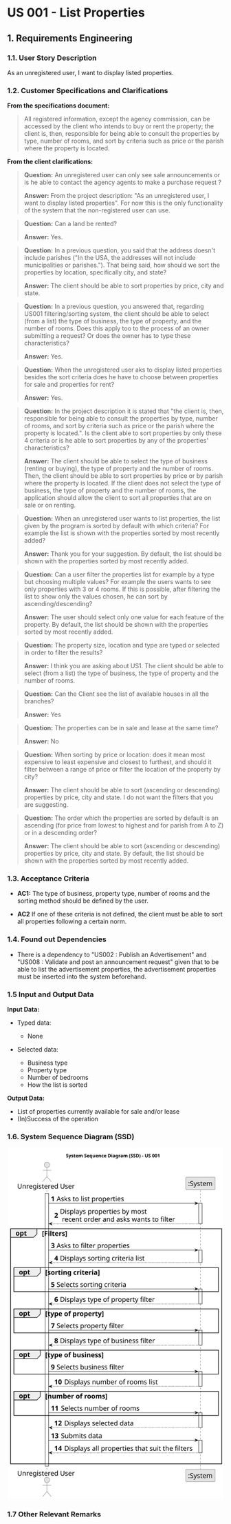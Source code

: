 # US 001 - List Properties 

## 1. Requirements Engineering


### 1.1. User Story Description


As an unregistered user, I want to display listed properties.

### 1.2. Customer Specifications and Clarifications 


**From the specifications document:**

>	All registered information, except the agency commission, can be accessed by the client who intends to buy or rent the property; the client is, then, responsible for being able to consult the properties by type, number of rooms, and sort by criteria such as price or the parish where the property is located.

**From the client clarifications:**



> **Question:** An unregistered user can only see sale announcements or is he able to contact the agency agents to make a purchase request ?
>
> **Answer:** From the project description: "As an unregistered user, I want to display listed properties". For now this is the only functionality of the system that the non-registered user can use.

> **Question:** Can a land be rented?
>
> **Answer:** Yes.

> **Question:** In a previous question, you said that the address doesn't include parishes ("In the USA, the addresses will not include municipalities or parishes."). That being said, how should we sort the properties by location, specifically city, and state?
>
> **Answer:** The client should be able to sort properties by price, city and state.

> **Question:** In a previous question, you answered that, regarding US001 filtering/sorting system, the client should be able to select (from a list) the type of business, the type of property, and the number of rooms. Does this apply too to the process of an owner submitting a request? Or does the owner has to type these characteristics?
>
> **Answer:** Yes.

> **Question:** When the unregistered user aks to display listed properties besides the sort criteria does he have to choose between properties for sale and properties for rent?
>
> **Answer:** Yes.

> **Question:** In the project description it is stated that "the client is, then, responsible for being able to consult the properties by type, number of rooms, and sort by criteria such as price or the parish where the property is located.". Is the client able to sort properties by only these 4 criteria or is he able to sort properties by any of the properties' characteristics?
>  
> **Answer:** The client should be able to select the type of business (renting or buying), the type of property and the number of rooms. Then, the client should be able to sort properties by price or by parish where the property is located.
If the client does not select the type of business, the type of property and the number of rooms, the application should allow the client to sort all properties that are on sale or on renting.

> **Question:** When an unregistered user wants to list properties, the list given by the program is sorted by default with which criteria? For example the list is shown with the properties sorted by most recently added?
>
> **Answer:** Thank you for your suggestion. By default, the list should be shown with the properties sorted by most recently added.

> **Question:** Can a user filter the properties list for example by a type but choosing multiple values? For example the users wants to see only properties with 3 or 4 rooms. If this is possible, after filtering the list to show only the values chosen, he can sort by ascending/descending?
>
> **Answer:** The user should select only one value for each feature of the property. By default, the list should be shown with the properties sorted by most recently added.

> **Question:** The property size, location and type are typed or selected in order to filter the results?
>
> **Answer:** I think you are asking about US1. The client should be able to select (from a list) the type of business, the type of property and the number of rooms.

> **Question:** Can the Client see the list of available houses in all the branches? 
>  
> **Answer:** Yes

> **Question:** The properties can be in sale and lease at the same time?
>
> **Answer:** No
 
> **Question:** When sorting by price or location: does it mean most expensive to least expensive and closest to furthest, and should it filter between a range of price or filter the location of the property by city?
> 
> **Answer:** The client should be able to sort (ascending or descending) properties by price, city and state. I do not want the filters that you are suggesting.

> **Question:** The order which the properties are sorted by default is an ascending (for price from lowest to highest and for parish from A to Z) or in a descending order?
>
> **Answer:** The client should be able to sort (ascending or descending) properties by price, city and state. By default, the list should be shown with the properties sorted by most recently added.



### 1.3. Acceptance Criteria


* **AC1:** The type of business, property type, number of rooms and the sorting method should be defined by the user.


* **AC2** If one of these criteria is not defined, the client must be able to sort all properties following a certain norm.

### 1.4. Found out Dependencies

* There is a dependency to "US002 : Publish an Advertisement" and "US008 : Validate and post an announcement request" given that to be able to list the advertisement properties, the advertisement properties must be inserted into the system beforehand.
### 1.5 Input and Output Data


**Input Data:**

* Typed data:
	* None


* Selected data:
    * Business type
	* Property type
    * Number of bedrooms
    * How the list is sorted


**Output Data:**

* List of properties currently available for sale and/or lease
* (In)Success of the operation

### 1.6. System Sequence Diagram (SSD)

![System Sequence Diagram - Alternative One](svg/us001-system-sequence-diagram.svg)


### 1.7 Other Relevant Remarks
